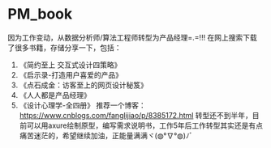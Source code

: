 # PM_book
因为工作变动，从数据分析师/算法工程师转型为产品经理=.=!!!
在网上搜索下载了很多书籍，存储分享一下，包括：
1. 《简约至上 交互式设计四策略》
2. 《启示录-打造用户喜爱的产品》
3. 《点石成金：访客至上的网页设计秘笈》
4. 《人人都是产品经理》
5. 《设计心理学-全四册》
推荐一个博客：https://www.cnblogs.com/fanglijiao/p/8385172.html
转型还不到半年，目前可以用axure绘制原型，编写需求说明书，工作5年后工作转型其实还是有点痛苦迷茫的，希望继续加油，正能量满满ヾ(◍°∇°◍)ﾉﾞ
